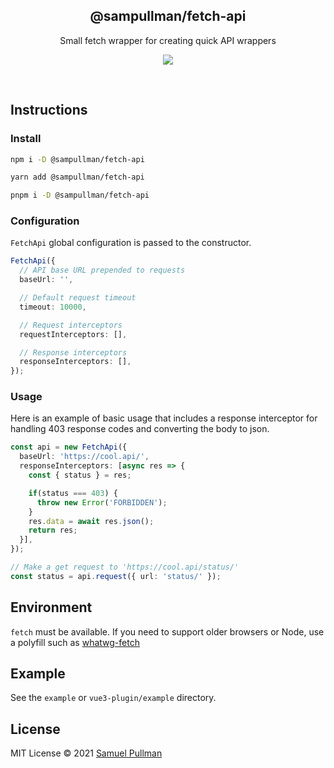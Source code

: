 <h2 align='center'>@sampullman/fetch-api</h2>

<p align='center'>Small fetch wrapper for creating quick API wrappers</p>

<p align='center'>
<a href='https://www.npmjs.com/package/@sampullman/fetch-api'>
  <img src='https://img.shields.io/npm/v/@sampullman/fetch-api?color=222&style=flat-square'>
</a>
</p>

<br>

## Instructions

### Install

```bash
npm i -D @sampullman/fetch-api
```

```bash
yarn add @sampullman/fetch-api
```

```bash
pnpm i -D @sampullman/fetch-api
```


### Configuration

`FetchApi` global configuration is passed to the constructor.

```ts
FetchApi({
  // API base URL prepended to requests
  baseUrl: '',

  // Default request timeout
  timeout: 10000,

  // Request interceptors
  requestInterceptors: [],

  // Response interceptors
  responseInterceptors: [],
});
```

### Usage

Here is an example of basic usage that includes a response interceptor for handling 403 response codes and converting the body to json.

```ts
const api = new FetchApi({
  baseUrl: 'https://cool.api/',
  responseInterceptors: [async res => {
    const { status } = res;

    if(status === 403) {
      throw new Error('FORBIDDEN');
    }
    res.data = await res.json();
    return res;
  }],
});

// Make a get request to 'https://cool.api/status/'
const status = api.request({ url: 'status/' });
```

## Environment

`fetch` must be available. If you need to support older browsers or Node, use a polyfill such as [whatwg-fetch](https://github.com/github/fetch)

## Example

See the `example` or `vue3-plugin/example` directory.

## License

MIT License © 2021 [Samuel Pullman](https://github.com/sampullman)
